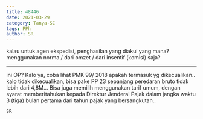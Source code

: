 ```yaml
---
title: 48446
date: 2021-03-29
category: Tanya-SC
tags: PPh
author: SR
---
```


kalau untuk agen ekspedisi, penghasilan yang diakui yang mana? menggunakan norma / dari omzet / dari insentif (komisi) saja?

---

ini OP? Kalo ya, coba lihat PMK 99/ 2018 apakah termasuk yg dikecualikan.. kalo tidak dikecualikan, bisa pake PP 23 sepanjang peredaran bruto tidak lebih dari 4,8M... Bisa juga memilih menggunakan tarif umum, dengan syarat memberitahukan kepada Direktur Jenderal Pajak dalam jangka waktu 3 (tiga) bulan pertama dari tahun pajak yang bersangkutan..

`SR`
